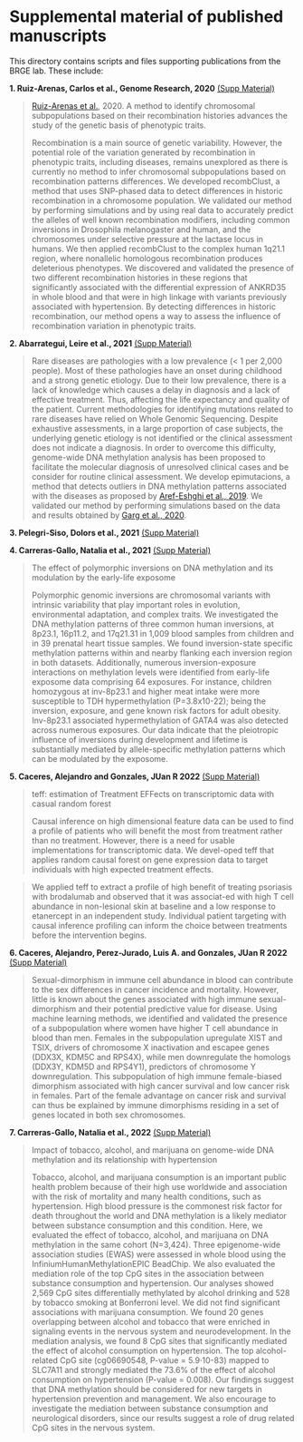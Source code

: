# Supplemental material of published manuscripts

This directory contains scripts and files supporting publications from the BRGE lab. These include:

**1. Ruiz-Arenas, Carlos et al., Genome Research, 2020** [(Supp Material)](https://github.com/isglobal-brge/Supplementary-Material/tree/master/Ruiz-Arenas_2020)

> [Ruiz-Arenas et al.](https://www.biorxiv.org/content/10.1101/792747v1), 2020. A method to identify chromosomal subpopulations based on their recombination histories advances the study of the genetic basis of phenotypic traits.  
> 
> Recombination is a main source of genetic variability. However, the potential role of the variation generated by recombination in phenotypic traits, including diseases, remains unexplored as there is currently no method to infer chromosomal subpopulations based on recombination patterns differences. We developed recombClust, a method that uses SNP-phased data to detect differences in historic recombination in a chromosome population. We validated our method by performing simulations and by using real data to accurately predict the alleles of well known recombination modifiers, including common inversions in Drosophila melanogaster and human, and the chromosomes under selective pressure at the lactase locus in humans. We then applied recombClust to the complex human 1q21.1 region, where nonallelic homologous recombination produces deleterious phenotypes. We discovered and validated the presence of two different recombination histories in these regions that significantly associated with the differential expression of ANKRD35 in whole blood and that were in high linkage with variants previously associated with hypertension. By detecting differences in historic recombination, our method opens a way to assess the influence of recombination variation in phenotypic traits.


**2. Abarrategui, Leire et al., 2021** [(Supp Material)](https://github.com/isglobal-brge/Supplementary-Material/tree/master/Abarrategui_2021)
>
> Rare diseases are pathologies with a low prevalence (< 1 per 2,000 people). Most of these pathologies have an onset during childhood and a strong genetic etiology. Due to their low prevalence, there is a lack of knowledge which causes a delay in diagnosis and a lack of effective treatment. Thus, affecting the life expectancy and quality of the patient. Current methodologies for identifying mutations related to rare diseases have relied on Whole Genomic Sequencing. Despite exhaustive assessments, in a large proportion of case subjects, the underlying genetic etiology is not identified or the clinical assessment does not indicate a diagnosis. In order to overcome this difficulty, genome-wide DNA methylation analysis has been proposed to facilitate the molecular diagnosis of unresolved clinical cases and be consider for routine clinical assessment.  We develop epimutacions, a method that detects outliers in DNA methylation patterns associated with the diseases as proposed by [Aref-Eshghi et al., 2019](https://www.sciencedirect.com/science/article/pii/S0002929719301041).  We validated our method by performing simulations based on the data and results obtained by [Garg et al., 2020](https://www.sciencedirect.com/science/article/abs/pii/S0002929720302883). 

**3. Pelegri-Siso, Dolors et al., 2021** [(Supp Material)](https://github.com/isglobal-brge/Supplementary-Material/tree/master/Pelegri-Siso_2021)
>

**4. Carreras-Gallo, Natalia et al., 2021** [(Supp Material)](https://github.com/isglobal-brge/Supplementary-Material/tree/master/Carreras-Gallo_Caceres_2021)

> The effect of polymorphic inversions on DNA methylation and its modulation by the early-life exposome 
> 
> Polymorphic genomic inversions are chromosomal variants with intrinsic variability that play important roles in evolution, environmental adaptation, and complex traits. We investigated the DNA methylation patterns of three common human inversions, at 8p23.1, 16p11.2, and 17q21.31 in 1,009 blood samples from children and in 39 prenatal heart tissue samples. We found inversion-state specific methylation patterns within and nearby flanking each inversion region in both datasets. Additionally, numerous inversion-exposure interactions on methylation levels were identified from early-life exposome data comprising 64 exposures. For instance, children homozygous at inv-8p23.1 and higher meat intake were more susceptible to TDH hypermethylation (P=3.8x10-22); being the inversion, exposure, and gene known risk factors for adult obesity. Inv-8p23.1 associated hypermethylation of GATA4 was also detected across numerous exposures. Our data indicate that the pleiotropic influence of inversions during development and lifetime is substantially mediated by allele-specific methylation patterns which can be modulated by the exposome. 



**5. Caceres, Alejandro and Gonzales, JUan R 2022** [(Supp Material)](https://github.com/isglobal-brge/Supplementary-Material/tree/master/Caceres_2022)

> teff: estimation of Treatment EFFects on transcriptomic data with casual random forest
> 
> Causal inference on high dimensional feature data can be used to find a profile of patients who will benefit the most from treatment rather than no treatment. However, there is a need for usable implementations for transcriptomic data. We devel-oped teff that applies random causal forest on gene expression data to target individuals with high expected treatment effects.

> We applied teff to extract a profile of high benefit of treating psoriasis with brodalumab and observed that it was associat-ed with high T cell abundance in non-lesional skin at baseline and a low response to etanercept in an independent study. Individual patient targeting with causal inference profiling can inform the choice between treatments before the intervention begins.

**6. Caceres, Alejandro, Perez-Jurado, Luis A. and Gonzales, JUan R 2022** [(Supp Material)](https://github.com/isglobal-brge/Supplementary-Material/tree/master/Caceres_2022)

> Sexual-dimorphism in immune cell abundance in blood can contribute to the sex differences in cancer incidence and mortality. However, little is known about the genes associated with high immune sexual-dimorphism and their potential predictive value for disease. Using machine learning methods, we identified and validated the presence of a subpopulation where women have higher T cell abundance in blood than men. Females in the subpopulation upregulate XIST and TSIX, drivers of chromosome X inactivation and escapee genes (DDX3X, KDM5C and RPS4X), while men downregulate the homologs (DDX3Y, KDM5D and RPS4Y1), predictors of chromosome Y downregulation. This subpopulation of high immune female-biased dimorphism associated with high cancer survival and low cancer risk in females. Part of the female advantage on cancer risk and survival can thus be explained by immune dimorphisms residing in a set of genes located in both sex chromosomes.


**7. Carreras-Gallo, Natalia et al., 2022** [(Supp Material)](https://github.com/isglobal-brge/Supplementary-Material/tree/master/Carreras-Gallo_2022)

> Impact of tobacco, alcohol, and marijuana on genome-wide DNA methylation and its relationship with hypertension
>
> Tobacco, alcohol, and marijuana consumption is an important public health problem because of their high use worldwide and association with the risk of mortality and many health conditions, such as hypertension. High blood pressure is the commonest risk factor for death throughout the world and DNA methylation is a likely mediator between substance consumption and this condition. Here, we evaluated the effect of tobacco, alcohol, and marijuana on DNA methylation in the same cohort (N=3,424). Three epigenome-wide association studies (EWAS) were assessed in whole blood using the InfiniumHumanMethylationEPIC BeadChip. We also evaluated the mediation role of the top CpG sites in the association between substance consumption and hypertension. Our analyses showed 2,569 CpG sites differentially methylated by alcohol drinking and 528 by tobacco smoking at Bonferroni level. We did not find significant associations with marijuana consumption. We found 20 genes overlapping between alcohol and tobacco that were enriched in signaling events in the nervous system and neurodevelopment. In the mediation analysis, we found 8 CpG sites that significantly mediated the effect of alcohol consumption on hypertension. The top alcohol-related CpG site (cg06690548, P-value = 5.9·10-83) mapped to SLC7A11 and strongly mediated the 73.6% of the effect of alcohol consumption on hypertension (P-value = 0.008). Our findings suggest that DNA methylation should be considered for new targets in hypertension prevention and management. We also encourage to investigate the mediation between substance consumption and neurological disorders, since our results suggest a role of drug related CpG sites in the nervous system.
